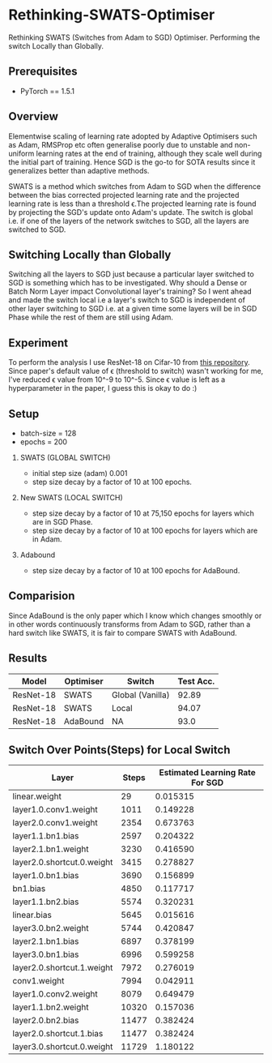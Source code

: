 # Rethinking-SWATS-Optimiser
Rethinking SWATS (Switches from Adam to SGD) Optimiser. Performing the switch Locally than Globally.

## Prerequisites

- PyTorch == 1.5.1

## Overview

Elementwise scaling of learning rate adopted by Adaptive Optimisers such as Adam, RMSProp etc often generalise poorly due to unstable and non-uniform learning rates at the end of training, although they scale well during the initial part of training. Hence SGD is the go-to for SOTA results since it generalizes better than adaptive methods.

SWATS is a method which switches from Adam to SGD when the difference between the bias corrected projected learning rate and the projected learning rate is less than a threshold ϵ.The projected learning rate is found by projecting the SGD's update onto Adam's update. The switch is global i.e. if one of the layers of the network switches to SGD, all the layers are switched to SGD. 

## Switching Locally than Globally

Switching all the layers to SGD just because a particular layer switched to SGD is something which has to be investigated. Why should a Dense or Batch Norm Layer impact Convolutional layer's training? So I went ahead and made the switch local i.e a layer's switch to SGD is independent of other layer switching to SGD i.e. at a given time some layers will be in SGD Phase while the rest of them are still using Adam.

## Experiment

To perform the analysis I use ResNet-18 on Cifar-10 from <a href = "https://github.com/kuangliu/pytorch-cifar">this repository</a>.<br>
Since paper's default value of ϵ (threshold to switch) wasn't working for me, I've reduced ϵ value from 10^-9 to 10^-5. Since ϵ value is left as a hyperparameter in the paper, I guess this is okay to do :)

## Setup

- batch-size = 128
- epochs = 200

1. SWATS (GLOBAL SWITCH)
    - initial step size (adam) 0.001
    - step size decay by a factor of 10 at 100 epochs.

2. New SWATS (LOCAL SWITCH)
    - step size decay by a factor of 10 at 75,150 epochs for layers which are in SGD Phase.
    - step size decay by a factor of 10 at 100 epochs for layers which are in Adam.

3. Adabound
    - step size decay by a factor of 10 at 100 epochs for AdaBound.

## Comparision

Since AdaBound is the only paper which I know which changes smoothly or in other words continuously transforms from Adam to SGD, rather than a hard switch like SWATS, it is fair to compare SWATS with AdaBound.

## Results

| Model   | Optimiser | Switch  | Test Acc.  |
| ------- | -------- | ------- |-----------|
| ResNet-18 | SWATS | Global (Vanilla) |  92.89 |
| ResNet-18 | SWATS | Local | 94.07 |
| ResNet-18 | AdaBound | NA | 93.0 |


## Switch Over Points(Steps) for Local Switch
| Layer | Steps | Estimated Learning Rate For SGD |
| ------- | -------- | ------- |
linear.weight | 29 | 0.015315 |
layer1.0.conv1.weight | 1011 | 0.149228 |
layer2.0.conv1.weight | 2354 | 0.673763 |
layer1.1.bn1.bias | 2597 | 0.204322 |
layer2.1.bn1.weight | 3230 | 0.416590 |
layer2.0.shortcut.0.weight | 3415 | 0.278827 |
layer1.0.bn1.bias | 3690 | 0.156899 |
bn1.bias | 4850 | 0.117717 |
layer1.1.bn2.bias |5574| 0.320231|
linear.bias |5645 | 0.015616|
layer3.0.bn2.weight |5744 | 0.420847|
layer2.1.bn1.bias |6897 | 0.378199|
layer3.0.bn1.bias |6996 | 0.599258|
layer2.0.shortcut.1.weight |7972| 0.276019|
conv1.weight| 7994 |0.042911|
layer1.0.conv2.weight| 8079| 0.649479|
layer1.1.bn2.weight| 10320 |0.157036|
layer2.0.bn2.bias| 11477 | 0.382424|
layer2.0.shortcut.1.bias |11477 |0.382424|
layer3.0.shortcut.0.weight |11729 |1.180122|

